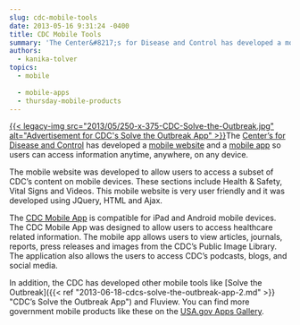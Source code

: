 ```yaml
---
slug: cdc-mobile-tools
date: 2013-05-16 9:31:24 -0400
title: CDC Mobile Tools
summary: 'The Center&#8217;s for Disease and Control has developed a mobile website and a mobile app so users can access information anytime, anywhere, on any device. The mobile website was developed to allow users to access a subset of CDC’s content on mobile devices. These sections include'
authors:
  - kanika-tolver
topics:
  - mobile
  
  - mobile-apps
  - thursday-mobile-products
---
```


[{{< legacy-img src="2013/05/250-x-375-CDC-Solve-the-Outbreak.jpg" alt="Advertisement for CDC's Solve the Outbreak App" >}}](https://s3.amazonaws.com/digitalgov/_legacy-img/2013/12/CDCSolvetheOutbreakApp.jpeg)The [Center&#8217;s for Disease and Control](http://www.cdc.gov/) has developed a [mobile website](http://m.cdc.gov/) and a [mobile app](http://apps.usa.gov/cdc-mobile-app.shtml) so users can access information anytime, anywhere, on any device.

The mobile website was developed to allow users to access a subset of CDC’s content on mobile devices. These sections include Health & Safety, Vital Signs and Videos. This mobile website is very user friendly and it was developed using JQuery, HTML and Ajax.

The [CDC Mobile App](http://apps.usa.gov/cdc-mobile-app.shtml) is compatible for iPad and Android mobile devices. The CDC Mobile App was designed to allow users to access healthcare related information. The mobile app allows users to view articles, journals, reports, press releases and images from the CDC’s Public Image Library. The application also allows the users to access CDC’s podcasts, blogs, and social media.

In addition, the CDC has developed other mobile tools like [Solve the Outbreak]({{< ref "2013-06-18-cdcs-solve-the-outbreak-app-2.md" >}} "CDC’s Solve the Outbreak App") and Fluview. You can find more government mobile products like these on the [USA.gov Apps Gallery](http://apps.usa.gov/).